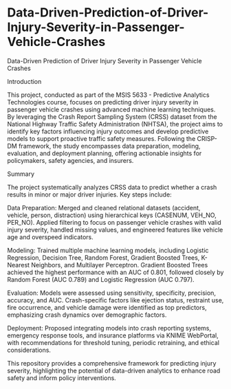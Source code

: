 # Data-Driven-Prediction-of-Driver-Injury-Severity-in-Passenger-Vehicle-Crashes
Data-Driven Prediction of Driver Injury Severity in Passenger Vehicle Crashes

Introduction

This project, conducted as part of the MSIS 5633 - Predictive Analytics Technologies course, focuses on predicting driver injury severity in passenger vehicle crashes using advanced machine learning techniques. By leveraging the Crash Report Sampling System (CRSS) dataset from the National Highway Traffic Safety Administration (NHTSA), the project aims to identify key factors influencing injury outcomes and develop predictive models to support proactive traffic safety measures. Following the CRISP-DM framework, the study encompasses data preparation, modeling, evaluation, and deployment planning, offering actionable insights for policymakers, safety agencies, and insurers.

Summary

The project systematically analyzes CRSS data to predict whether a crash results in minor or major driver injuries. Key steps include:

Data Preparation: Merged and cleaned relational datasets (accident, vehicle, person, distraction) using hierarchical keys (CASENUM, VEH_NO, PER_NO). Applied filtering to focus on passenger vehicle crashes with valid injury severity, handled missing values, and engineered features like vehicle age and overspeed indicators.


Modeling: Trained multiple machine learning models, including Logistic Regression, Decision Tree, Random Forest, Gradient Boosted Trees, K-Nearest Neighbors, and Multilayer Perceptron. Gradient Boosted Trees achieved the highest performance with an AUC of 0.801, followed closely by Random Forest (AUC 0.789) and Logistic Regression (AUC 0.797).


Evaluation: Models were assessed using sensitivity, specificity, precision, accuracy, and AUC. Crash-specific factors like ejection status, restraint use, fire occurrence, and vehicle damage were identified as top predictors, emphasizing crash dynamics over demographic factors.


Deployment: Proposed integrating models into crash reporting systems, emergency response tools, and insurance platforms via KNIME WebPortal, with recommendations for threshold tuning, periodic retraining, and ethical considerations.

This repository provides a comprehensive framework for predicting injury severity, highlighting the potential of data-driven analytics to enhance road safety and inform policy interventions.
